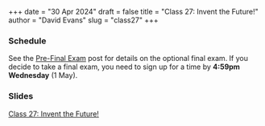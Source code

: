 +++
date = "30 Apr 2024"
draft = false
title = "Class 27: Invent the Future!"
author = "David Evans"
slug = "class27"
+++

### Schedule

See the [Pre-Final Exam](/post/optionalfinal/) post for details on the optional final exam. If you decide to take a final exam, you need to sign up for a time by **4:59pm Wednesday** (1 May).

### Slides

[Class 27: Invent the Future!](https://www.dropbox.com/scl/fi/yolep17vglo44c9rfo8v4/cs1010-class27.pdf?rlkey=k5px5azek1takxpu6tdnriojc&dl=0)

